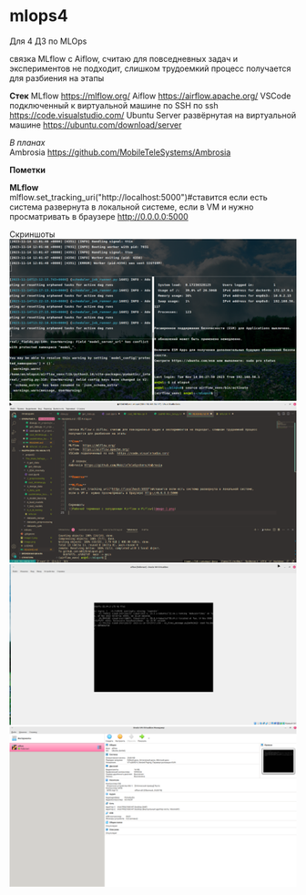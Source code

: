 # mlops4
Для 4 ДЗ по MLOps


связка MLflow с Aiflow, считаю для повседневных задач и экспериментов не подходит, слишком трудоемкий процесс получается для разбиения на этапы  

**Стек**
MLflow  https://mlflow.org/
Aiflow  https://airflow.apache.org/
VSCode подключенный к виртуальной машине по SSH по ssh  https://code.visualstudio.com/
Ubuntu Server развёрнутая на виртуальной машине https://ubuntu.com/download/server

 _В планах_  
Ambrosia https://github.com/MobileTeleSystems/Ambrosia


**Пометки**  

**MLflow**  
mlflow.set_tracking_uri("http://localhost:5000")#ставится если есть система развернута в локальной системе,
если в VM и  нужно просматривать в браузере http://0.0.0.0:5000


Скриншоты
![Рабочий терминал подлюченный к VM с запущенным Airflow и MLflow](image-1.png)
![VSСode подключенный к виртуальной машине по ssh](image-2.png)
![Ubuntu Server запущенный на виртуальной машине](image-3.png)
![Oracle VM с запущенной машиной](image-4.png)